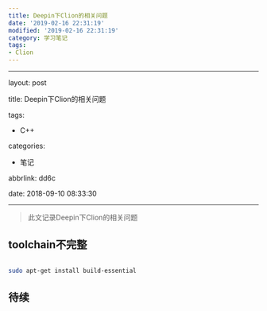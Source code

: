 ```yaml
---
title: Deepin下Clion的相关问题
date: '2019-02-16 22:31:19'
modified: '2019-02-16 22:31:19'
category: 学习笔记
tags:
- Clion
---
```


---
layout: post
title: Deepin下Clion的相关问题
tags:
  - C++
categories:
  - 笔记
abbrlink: dd6c
date: 2018-09-10 08:33:30
---

> 此文记录Deepin下Clion的相关问题

<!-- more -->
## toolchain不完整
```bash
sudo apt-get install build-essential
```
## 待续